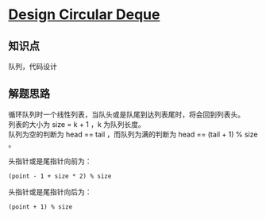# [Design Circular Deque](https://leetcode.com/problems/design-circular-deque/)

## 知识点

队列，代码设计

## 解题思路

循环队列时一个线性列表，当队头或是队尾到达列表尾时，将会回到列表头。  
列表的大小为 size = k + 1 ，k 为队列长度。  
队列为空的判断为 head == tail ，而队列为满的判断为 head == (tail + 1) % size 。

头指针或是尾指针向前为：

```text
(point - 1 + size * 2) % size
```

头指针或是尾指针向后为：

```text
(point + 1) % size
```
